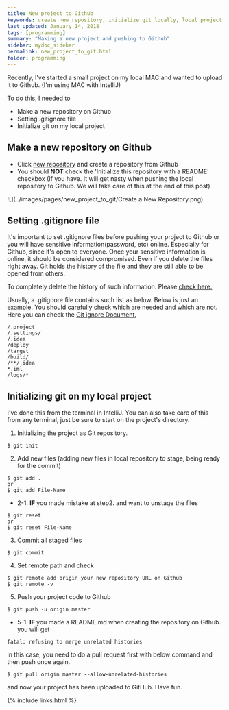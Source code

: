 ```yaml
---
title: New project to Github
keywords: create new repository, initialize git locally, local project to github, local to git, new git, setting git 
last_updated: January 14, 2018
tags: [programming]
summary: "Making a new project and pushing to Github"
sidebar: mydoc_sidebar
permalink: new_project_to_git.html
folder: programming
---
```


Recently, I've started a small project on my local MAC and wanted to upload it to Github. 
(I'm using MAC with IntelliJ)

To do this, I needed to 
 - Make a new repository on Github
 - Setting .gitignore file
 - Initialize git on my local project 

## Make a new repository on Github
 - Click [new repository](https://github.com/new) and create a repository from Github
 - You should **NOT** check the 'Initialize this repository with a README' checkbox
    (If you have. It will get nasty when pushing the local repository to Github. We will take care of this at the end of this post)
  
![](../images/pages/new_project_to_git/Create a New Repository.png)


## Setting .gitignore file
It's important to set .gitignore files before pushing your project to Github or you will have sensitive information(password, etc) online.
Especially for Github, since it's open to everyone. Once your sensitive information is online, it should be considered compromised.
Even if you delete the files right away. Git holds the history of the file and they are still able to be opened from others.

To completely delete the history of such information. Please [check here.](https://help.github.com/articles/removing-sensitive-data-from-a-repository/)

Usually, a .gitignore file contains such list as below. Below is just an example. You should carefully check which are needed and which are not.
Here you can check the [Git ignore Document.](https://git-scm.com/docs/gitignore)

```
/.project
/.settings/
/.idea
/deploy
/target
/build/
/**/.idea
*.iml
/logs/*
```

## Initializing git on my local project
   
I've done this from the terminal in IntelliJ. You can also take care of this from any terminal, just be sure to start on the project's directory.

1. Initializing the project as Git repository.
````
$ git init
````

2. Add new files (adding new files in local repository to stage, being ready for the commit) 
````
$ git add .
or
$ git add File-Name
````

   - 2-1. **IF** you made mistake at step2. and want to unstage the files
````
$ git reset
or
$ git reset File-Name
````

3. Commit all staged files
````
$ git commit
````

4. Set remote path and check 
````
$ git remote add origin your new repository URL on Github
$ git remote -v
````

5. Push your project code to Github
````
$ git push -u origin master
````

   - 5-1.  **IF** you made a README.md when creating the repository on Github. you will get
````
fatal: refusing to merge unrelated histories
````
in this case, you need to do a pull request first with below command and then push once again.
````
$ git pull origin master --allow-unrelated-histories
````

and now your project has been uploaded to GitHub. Have fun.

{% include links.html %}
